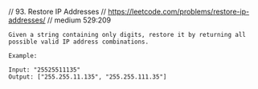 // 93. Restore IP Addresses
// https://leetcode.com/problems/restore-ip-addresses/
// medium 529:209

```aidl
Given a string containing only digits, restore it by returning all possible valid IP address combinations.

Example:

Input: "25525511135"
Output: ["255.255.11.135", "255.255.111.35"]
```
